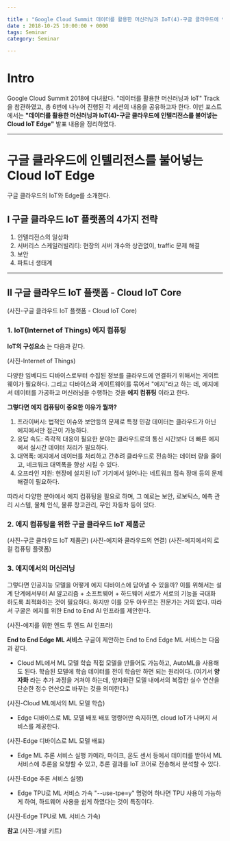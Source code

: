 ```yaml
---

title : "Google Cloud Summit 데이터를 활용한 머신러닝과 IoT(4)-구글 클라우드에 인텔리전스를 불어넣는 Cloud IoT Edge"
date : 2018-10-25 10:00:00 + 0000
tags: Seminar
category: Seminar

---
```


# Intro
Google Cloud Summit 2018에 다녀왔다. "데이터를 활용한 머신러닝과 IoT" Track을 참관하였고, 총 6번에 나누어 진행된 각 세션의 내용을 공유하고자 한다. 이번 포스트에서는 **"데이터를 활용한 머신러닝과 IoT(4)-구글 클라우드에 인텔리전스를 불어넣는 Cloud IoT Edge"** 발표 내용을 정리하였다.

***

# 구글 클라우드에 인텔리전스를 불어넣는 Cloud IoT Edge
구글 클라우드의 IoT와 Edge를 소개한다.

## Ⅰ 구글 클라우드 IoT 플랫폼의 4가지 전략
1. 인텔리전스의 일상화
2. 서버리스 스케일러빌리티: 현장의 서버 개수와 상관없이, traffic 문제 해결
3. 보안
4. 파트너 생태계

***

## Ⅱ 구글 클라우드 IoT 플랫폼 - Cloud IoT Core

(사진-구글 클라우드 IoT 플랫폼 - Cloud IoT Core)

### 1. IoT(Internet of Things) 에지 컴퓨팅

**IoT의 구성요소** 는 다음과 같다.

(사진-Internet of Things)

다양한 임베디드 디바이스로부터 수집된 정보를 클라우드에 연결하기 위해서는 게이트 웨이가 필요하다. 그리고 디바이스와 게이트웨이를 묶어서 "에지"라고 하는 데, 에지에서 데이터를 가공하고 머신러닝을 수행하는 것을 **에지 컴퓨팅** 이라고 한다.

**그렇다면 에지 컴퓨팅이 중요한 이유가 뭘까?**
1. 프라이버시: 법적인 이슈와 보안등의 문제로 특정 민감 데이터는 클라우드가 아닌 에지에서만 접근이 가능하다.
2. 응답 속도: 즉각적 대응이 필요한 분야는 클라우드로의 통신 시간보다 더 빠른 에지에서 실시간 데이터 처리가 필요하다.
3. 대역폭: 에지에서 데이터를 처리하고 간추려 클라우드로 전송하는 데이터 량을 줄이고, 네크워크 대역폭을 향상 시킬 수 있다.
4. 오프라인 지원: 현장에 설치된 IoT 기기에서 일어나는 네트워크 접속 장애 등의 문제 해결이 필요하다.

따라서 다양한 분야에서 에지 컴퓨팅을 필요로 하며, 그 예로는 보안, 로보틱스, 예측 관리 시스템, 물체 인식, 물류 창고관리, 무인 자동차 등이 있다.

### 2. 에지 컴퓨팅을 위한 구글 클라우드 IoT 제품군

(사진-구글 클라우드 IoT 제품군)
(사진-에지와 클라우드의 연결)
(사진-에지에서의 로컬 컴퓨팅 플랫폼)

### 3. 에지에서의 머신러닝
그렇다면 인공지능 모델을 어떻게 에지 디바이스에 담아낼 수 있을까? 이를 위해서는 설계 단계에서부터 AI 알고리즘 + 소프트웨어 + 하드웨어 서로가 서로의 기능을 극대화 하도록 최적화하는 것이 필요하다. 하지만 이를 모두 아우르는 전문가는 거의 없다. 따라서 구굴은 에지를 위한 End to End AI 인프라를 제안한다.

(사진-에지를 위한 엔드 투 엔드 AI 인프라)

**End to End Edge ML 서비스**
구글이 제안하는 End to End Edge ML 서비스는 다음과 같다.

- Cloud ML에서 ML 모델 학습
직접 모델을 만들어도 가능하고, AutoML을 사용해도 된다. 학습된 모델에 학습 데이터를 전이 학습만 하면 되는 원리이다. (여기서 **양자화** 라는 추가 과정을 거쳐야 하는데, 양자화란 모델 내에서의 복잡한 실수 연산을 단순한 정수 연산으로 바꾸는 것을 의미한다.)

(사진-Cloud ML에서의 ML 모델 학습)

- Edge 디바이스로 ML 모델 배포
배포 명령어만 숙지하면, cloud IoT가 나머지 서비스를 제공한다.

(사진-Edge 디바이스로 ML 모델 배포)

- Edge ML 추론 서비스 실행
카메라, 마이크, 온도 센서 등에서 데이터를 받아서 ML 서비스에 추론을 요청할 수 있고, 추론 결과를 IoT 코어로 전송해서 분석할 수 있다.

(사진-Edge 추론 서비스 실행)

- Edge TPU로 ML 서비스 가속
"--use-tpe=y" 명령어 하나면 TPU 사용이 가능하게 하여, 하드웨어 사용을 쉽게 하였다는 것이 특징이다.

(사진-Edge TPU로 ML 서비스 가속)

**참고**
(사진-개발 키트)
